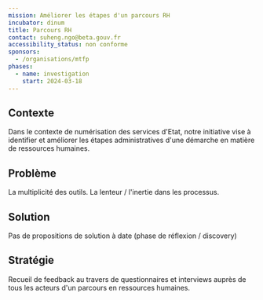 ```yaml
---
mission: Améliorer les étapes d'un parcours RH
incubator: dinum
title: Parcours RH
contact: suheng.ngo@beta.gouv.fr
accessibility_status: non conforme
sponsors:
  - /organisations/mtfp
phases:
  - name: investigation
    start: 2024-03-18
---
```

## Contexte

Dans le contexte de numérisation des services d'Etat, notre initiative vise à identifier et améliorer les étapes administratives d'une démarche en matière de ressources humaines.

## Problème

La multiplicité des outils.
La lenteur / l'inertie dans les processus.


## Solution

Pas de propositions de solution à date (phase de réflexion / discovery)


## Stratégie

Recueil de feedback au travers de questionnaires et interviews auprès de tous les acteurs d'un parcours en ressources humaines.
